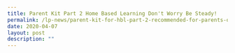```yaml
---
title: Parent Kit Part 2 Home Based Learning Don't Worry Be Steady!
permalink: /lp-news/parent-kit-for-hbl-part-2-recommended-for-parents-of-pri-and-lower-sec-students/
date: 2020-04-07
layout: post
description: ""
---
```


